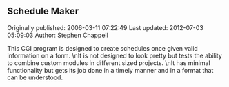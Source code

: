 ## Schedule Maker

Originally published: 2006-03-11 07:22:49
Last updated: 2012-07-03 05:09:03
Author: Stephen Chappell

This CGI program is designed to create schedules once given valid information on a form.\nIt is not designed to look pretty but tests the ability to combine custom modules in different sized projects.\nIt has minimal functionality but gets its job done in a timely manner and in a format that can be understood.
